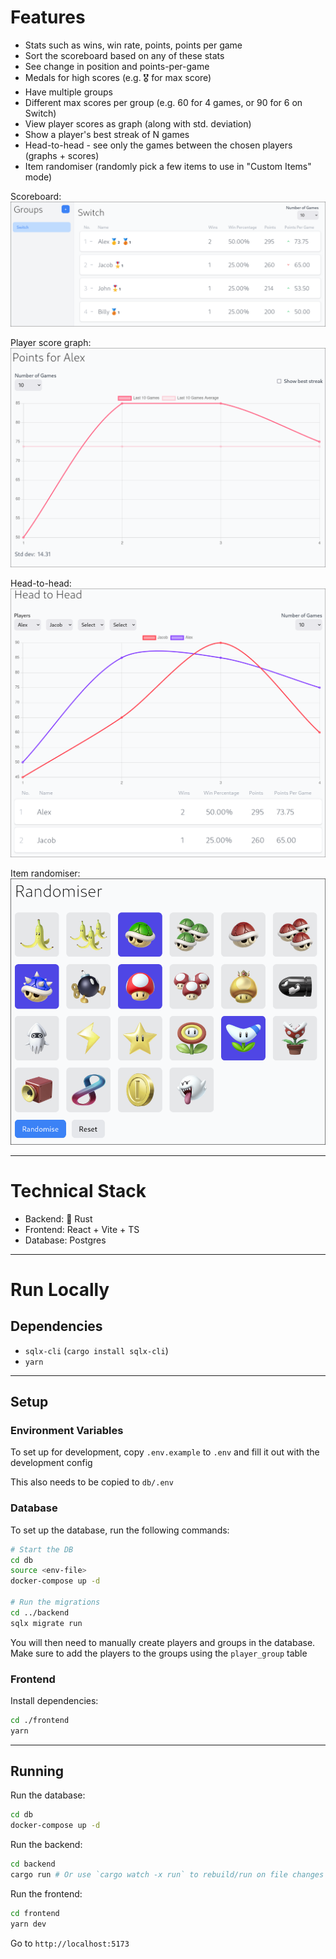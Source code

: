 # Features
- Stats such as wins, win rate, points, points per game
- Sort the scoreboard based on any of these stats
- See change in position and points-per-game
- Medals for high scores (e.g. 🎖️ for max score)
- Have multiple groups
- Different max scores per group (e.g. 60 for 4 games, or 90 for 6 on Switch)
- View player scores as graph (along with std. deviation)
- Show a player's best streak of N games
- Head-to-head - see only the games between the chosen players (graphs + scores)
- Item randomiser (randomly pick a few items to use in "Custom Items" mode)

Scoreboard:
![scoreboard](./screenshots/scoreboard.png)

Player score graph:
![player score graph](./screenshots/graph.png)

Head-to-head:
![head to head](./screenshots/head_to_head.png)

Item randomiser:
![item randomiser](./screenshots/item_randomiser.png)

---

# Technical Stack

- Backend: 🦀 Rust
- Frontend: React + Vite + TS
- Database: Postgres

---

# Run Locally

## Dependencies

- `sqlx-cli` (`cargo install sqlx-cli`)
- `yarn`

---

## Setup

### Environment Variables

To set up for development, copy `.env.example` to `.env` and fill it out with the development config

This also needs to be copied to `db/.env`

### Database

To set up the database, run the following commands:

```bash
# Start the DB
cd db
source <env-file>
docker-compose up -d

# Run the migrations
cd ../backend
sqlx migrate run
```

You will then need to manually create players and groups in the database. Make sure to add the players to the groups using the `player_group` table

### Frontend

Install dependencies:
```bash
cd ./frontend
yarn
```

---

## Running

Run the database:
```bash
cd db
docker-compose up -d
```

Run the backend:
```bash
cd backend
cargo run # Or use `cargo watch -x run` to rebuild/run on file changes
```

Run the frontend:
```bash
cd frontend
yarn dev
```

Go to `http://localhost:5173`
